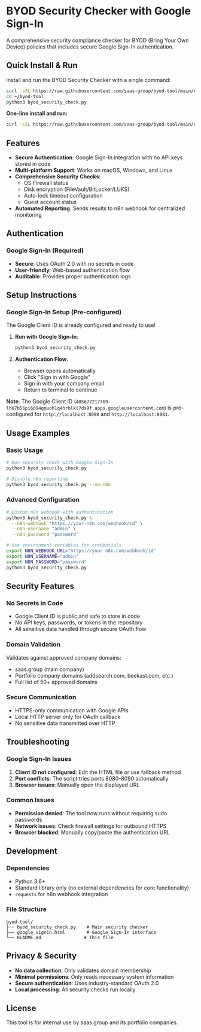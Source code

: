 # BYOD Security Checker with Google Sign-In

A comprehensive security compliance checker for BYOD (Bring Your Own Device) policies that includes secure Google Sign-In authentication.

## Quick Install & Run

Install and run the BYOD Security Checker with a single command:

```bash
curl -sSL https://raw.githubusercontent.com/saas-group/byod-tool/main/download.sh | bash
cd ~/byod-tool
python3 byod_security_check.py
```

**One-line install and run:**
```bash
curl -sSL https://raw.githubusercontent.com/saas-group/byod-tool/main/download.sh | bash && cd ~/byod-tool && python3 byod_security_check.py
```

## Features

- **Secure Authentication**: Google Sign-In integration with no API keys stored in code
- **Multi-platform Support**: Works on macOS, Windows, and Linux
- **Comprehensive Security Checks**:
  - OS Firewall status
  - Disk encryption (FileVault/BitLocker/LUKS)
  - Auto-lock timeout configuration
  - Guest account status
- **Automated Reporting**: Sends results to n8n webhook for centralized monitoring

## Authentication

### Google Sign-In (Required)
- **Secure**: Uses OAuth 2.0 with no secrets in code
- **User-friendly**: Web-based authentication flow
- **Auditable**: Provides proper authentication logs

## Setup Instructions

### Google Sign-In Setup (Pre-configured)

The Google Client ID is already configured and ready to use!

1. **Run with Google Sign-In**:
   ```bash
   python3 byod_security_check.py
   ```

2. **Authentication Flow**:
   - Browser opens automatically
   - Click "Sign in with Google" 
   - Sign in with your company email
   - Return to terminal to continue

**Note**: The Google Client ID (`405677217769-lh67b56pi6p94gmuoh1q4hrhlkl7ds9f.apps.googleusercontent.com`) is pre-configured for `http://localhost:8080` and `http://localhost:8081`.

## Usage Examples

### Basic Usage
```bash
# Run security check with Google Sign-In
python3 byod_security_check.py

# Disable n8n reporting
python3 byod_security_check.py --no-n8n
```

### Advanced Configuration
```bash
# Custom n8n webhook with authentication
python3 byod_security_check.py \
  --n8n-webhook "https://your-n8n.com/webhook/id" \
  --n8n-username "admin" \
  --n8n-password "password"

# Use environment variables for credentials
export N8N_WEBHOOK_URL="https://your-n8n.com/webhook/id"
export N8N_USERNAME="admin"
export N8N_PASSWORD="password"
python3 byod_security_check.py
```

## Security Features

### No Secrets in Code
- Google Client ID is public and safe to store in code
- No API keys, passwords, or tokens in the repository
- All sensitive data handled through secure OAuth flow

### Domain Validation
Validates against approved company domains:
- saas.group (main company)
- Portfolio company domains (addsearch.com, beekast.com, etc.)
- Full list of 50+ approved domains

### Secure Communication
- HTTPS-only communication with Google APIs
- Local HTTP server only for OAuth callback
- No sensitive data transmitted over HTTP

## Troubleshooting

### Google Sign-In Issues
1. **Client ID not configured**: Edit the HTML file or use fallback method
2. **Port conflicts**: The script tries ports 8080-8090 automatically
3. **Browser issues**: Manually open the displayed URL

### Common Issues
- **Permission denied**: The tool now runs without requiring sudo passwords
- **Network issues**: Check firewall settings for outbound HTTPS
- **Browser blocked**: Manually copy/paste the authentication URL

## Development

### Dependencies
- Python 3.6+
- Standard library only (no external dependencies for core functionality)
- `requests` for n8n webhook integration

### File Structure
```
byod-tool/
├── byod_security_check.py    # Main security checker
├── google_signin.html        # Google Sign-In interface
└── README.md                # This file
```

## Privacy & Security

- **No data collection**: Only validates domain membership
- **Minimal permissions**: Only reads necessary system information
- **Secure authentication**: Uses industry-standard OAuth 2.0
- **Local processing**: All security checks run locally

## License

This tool is for internal use by saas.group and its portfolio companies.